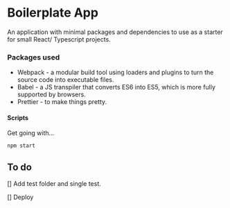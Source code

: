 # Boilerplate App

An application with minimal packages and dependencies to use as a starter for small React/ Typescript projects. 


### Packages used

* Webpack - a modular build tool using loaders and plugins to turn the source code into executable files.
* Babel - a JS transpiler that converts ES6 into ES5, which is more fully supported by browsers.
* Prettier - to make things pretty.


#### Scripts

Get going with...
```
npm start
```

## To do

[] Add test folder and single test.

[] Deploy 

